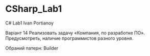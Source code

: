 # CSharp_Lab1
C# Lab1 Ivan Portianoy

Варіант 14
Реализовать задачу «Компания, по разработке ПО». Предусмотреть, наличие программистов разного уровня.

Обраний патерн: Builder
